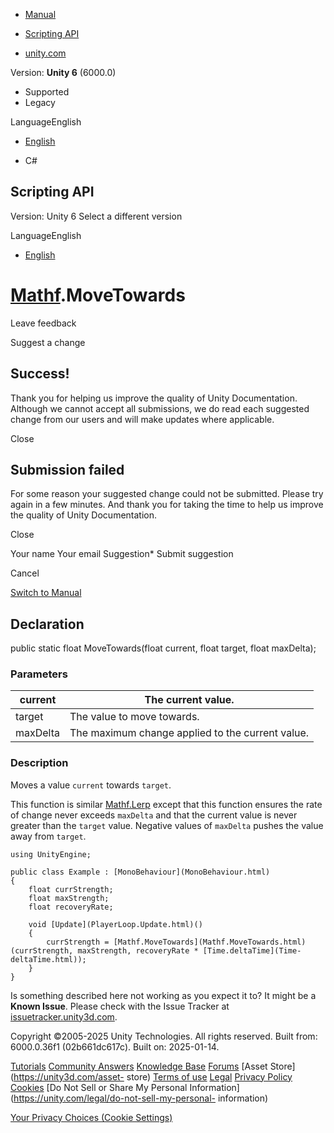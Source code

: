 [ ]()

  * [Manual](../Manual/index.html)
  * [Scripting API](../ScriptReference/index.html)

  * [unity.com](https://unity.com/)

Version: **Unity 6** (6000.0)

  * Supported
  * Legacy

LanguageEnglish

  * [English]()

  * C#

[ ](https://docs.unity3d.com)

## Scripting API

Version: Unity 6 Select a different version

LanguageEnglish

  * [English]()

#  [Mathf](Mathf.html).MoveTowards

Leave feedback

Suggest a change

## Success!

Thank you for helping us improve the quality of Unity Documentation. Although
we cannot accept all submissions, we do read each suggested change from our
users and will make updates where applicable.

Close

## Submission failed

For some reason your suggested change could not be submitted. Please <a>try
again</a> in a few minutes. And thank you for taking the time to help us
improve the quality of Unity Documentation.

Close

Your name Your email Suggestion* Submit suggestion

Cancel

[Switch to Manual](../Manual/class-Mathf.html "Go to Mathf Component in the
Manual")

## Declaration

public static float MoveTowards(float current, float target, float maxDelta);

### Parameters

current | The current value.  
---|---  
target | The value to move towards.  
maxDelta | The maximum change applied to the current value.  
  
### Description

Moves a value `current` towards `target`.

This function is similar [Mathf.Lerp](Mathf.Lerp.html) except that this
function ensures the rate of change never exceeds `maxDelta` and that the
current value is never greater than the `target` value. Negative values of
`maxDelta` pushes the value away from `target`.

    
    
    using UnityEngine;  
      
    public class Example : [MonoBehaviour](MonoBehaviour.html)
    {
        float currStrength;
        float maxStrength;
        float recoveryRate;  
      
        void [Update](PlayerLoop.Update.html)()
        {
            currStrength = [Mathf.MoveTowards](Mathf.MoveTowards.html)(currStrength, maxStrength, recoveryRate * [Time.deltaTime](Time-deltaTime.html));
        }
    }
    

Is something described here not working as you expect it to? It might be a
**Known Issue**. Please check with the Issue Tracker at
[issuetracker.unity3d.com](https://issuetracker.unity3d.com).

Copyright ©2005-2025 Unity Technologies. All rights reserved. Built from:
6000.0.36f1 (02b661dc617c). Built on: 2025-01-14.

[Tutorials](https://unity3d.com/learn) [Community
Answers](https://answers.unity3d.com) [Knowledge
Base](https://support.unity3d.com/hc/en-us)
[Forums](https://forum.unity3d.com) [Asset Store](https://unity3d.com/asset-
store) [Terms of use](https://docs.unity3d.com/Manual/TermsOfUse.html)
[Legal](https://unity.com/legal) [Privacy
Policy](https://unity.com/legal/privacy-policy)
[Cookies](https://unity.com/legal/cookie-policy) [Do Not Sell or Share My
Personal Information](https://unity.com/legal/do-not-sell-my-personal-
information)

[Your Privacy Choices (Cookie Settings)](javascript:void\(0\);)

